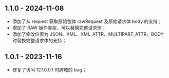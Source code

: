 ## 1.1.0 - 2024-11-08
- 添加了从 request 获取原始包体 rawRequest 及原始请求体 body 的支持；
- 增加了 RAW 操作类型，可以替换完整请求体；
- 添加了修改位置为 JSON、XML、XML_ATTR、MULTIPART_ATTR、BODY 时替换完整请求体的支持；

## 1.0.1 - 2023-11-16
- 修复了访问 127.0.0.1 时跨域的 bug；